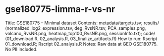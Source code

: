 # gse180775-limma-r-vs-nr
Title: GSE180775 – Minimal dataset
Contents: metadata/targets.tsv; results/ (normalized_log2_expression.tsv, deg_RvsNR.tsv, PCA_samples.png, volcano_RvsNR.png, heatmap_top100_RvsNR.png, sessionInfo.txt); code/ (01_download.R, 02_analysis.R, 03_finalize_artifacts.R)
How to run: Rscript 01_download.R; Rscript 02_analysis.R
Notes: Raw data at GEO GSE180775. No PII included.
